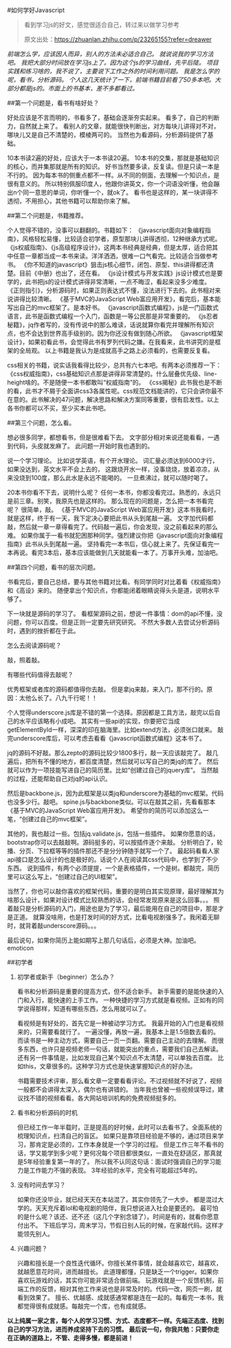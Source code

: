 #如何学好Javascript

> 看到学习js的好文，感觉很适合自己，转过来以做学习参考
> 
> 原文出处：<https://zhuanlan.zhihu.com/p/23265155?refer=dreawer>
 

*前端怎么学，应该因人而异，别人的方法未必适合自己。 
就说说我的学习方法吧。 
我把大部分时间放在学习js上了。因为这个js的学习曲线，先平后陡。 
项目实践和练习啥的，我不说了，主要说下工作之外的时间利用问题。 
我是怎么学的呢，看书，分析源码。 
个人这几天统计了一下，前端书籍目前看了50多本吧。大部分都是js的。市面上的书基本，差不多都看过。*

##第一个问题是，看书有啥好处？

好处应该是不言而明的，书看多了，基础会逐渐夯实起来。 
看多了，自己的判断力，自然就上来了。 
看别人的文章，就能很快判断出，对方每块儿讲得对不对，哪块儿又是自己不清楚的，模棱两可的。 
当然也为看源码，分析源码提供了基础。

10本书读2遍的好处，应该大于一本书读20遍。 
10本书的交集，那就是基础知识的核心，而并集那就是所有的知识。 
好书当然要多读，反复读。但是只读一本是不行的。 
因为每本书的侧重点都不一样。从不同的侧面，去理解一个知识点，是很有意义的。 
所以特别佩服印度人，他跟你讲英文，你一个词语没听懂，他会蹦出n个同一意思的单词，你听懂一个，就ok了。 
看书也是这样的，某一块讲得不透彻，不用担心，其他书籍可以帮助你来了解。

##第二个问题是，书籍推荐。

个人觉得不错的，没事可以翻翻的。书籍如下： 
《javascript面向对象编程指南》，风格轻松易懂，比较适合初学者，原型那块儿讲得透彻，12种继承方式呢。 
《js权威指南》、《js高级程序设计》，这两本书经典是经典，但是太厚，适合把其中任意一章都当成一本书来读。洋洋洒洒，很难一口气看完。比较适合当做参考书。 
《你不知道的javascript》狙击js核心细节，闭包、原型、this讲得都还清楚。目前《中册》也出了，还在看。 
《js设计模式与开发实践》js设计模式也是要学的，此书把js的设计模式讲得非常清晰，一点不晦涩，看起来没多少难度。 
《正则指引》，分析源码时，如果正则表达式不懂，没法进行下去的。此书相对来说讲得比较清晰。 
《基于MVC的JavaScript Web富应用开发》，看完后，基本能写出自己的mvc框架了。是本好书。 
《javascript函数式编程》，js是一门函数式语言，此书是函数式编程一个入门，函数是一等公民那是非常重要的。 
《js忍者秘籍》，jq作者写的，没有传说中的那么难读，话说就算你看完并理解所有知识点，也不会达到世界高手级别的。因为你还没有做到随心所欲。 
《javascript框架设计》，如果初看此书，会觉得此书有罗列代码之嫌。在我看来，此书讲究的是框架的全局观。 
以上书籍是我认为是成就高手之路上必须看的，也需要反复看。

css相关的书籍，说实话我看得比较少，总共有六七本吧。有两本必须推荐一下： 
《css权威指南》，css基础知识点那是讲得非常清楚的。什么层叠优先级、line-height啥的。不是随便一本书都敢叫“权威指南”的。 
《css揭秘》此书我也是不断的看，此书才不屑于全面讲css3各属性呢。css规范文档能讲的，它只会讲你最不在意的。此书解决的47问题，解决思路和解决方案同等重要，很有启发性。以上各书你都可以不买，至少买本此书吧。

##第三个问题，怎么看。

想必很多同学，都想看书，但是很难看下去。 
文字部分相对来说还能看看，一遇到代码，头皮就发麻了。 
此问题一开始时我也遇到的。

说一个学习理论。 
比如说学英语，有个开水理论。 
词汇量必须达到6000才行，如果没达到，英文水平不会上去的， 
这跟烧开水一样，没事烧烧，放着凉凉，从来没烧到100度，那么此水是永远不能喝的。 
一旦煮沸过，就可以随时喝了。

20本书你看不下去，说明什么呢？ 
任何一本书，你都没看完过。熟悉的，永远只是前三章。别笑，我原先也是这样的。 
那么现在的问题是，怎么把一本书看完呢？ 
很简单，敲。 
《基于MVC的JavaScript Web富应用开发》这本书我看时，就是这样，终于有一天，我下定决心要把此书从头到尾敲一遍。 
文字加代码都敲，然后就一章一章得看完了。代码敲一遍后，你会发现，没之前看起来的那么难。 
如果你属于一看书就犯困那种同学。强烈建议你把《javascript面向对象编程指南》此书从头到尾敲一遍。 
坚持看完一本书后，信心就上来了。先保证看完一本再说。看完3本后，基本应该能做到几天就能看一本了。万事开头难，加油吧。

##第四个问题，看书的层次问题。

书看完后，要自己总结，要与其他书籍对比看。有同学同时对比着看《权威指南》和《高设》来的。 
随便拿出个知识点，你都能闭着眼睛说得头头是道，说明水平够了。

下一块就是源码的学习了。 
看框架源码之前，想说一件事情：dom的api不懂，没问题，你可以百度。但是正则一定要先研究研究。 
不然大多数人去尝试分析源码时，遇到的挫折都在于此。

怎么去阅读源码呢？

敲，照着敲。

有哪些代码值得去敲呢？

优秀框架或者库的源码都值得你去敲。 
但是拿jq来敲，来入门，那不行的。原因：太他么长了。八九千行呢！！

个人觉得underscore.js库是不错的第一个选择。原因都是工具方法，敲完以后自己的水平应该略有小成吧。 
其实有一些api的实现，你要把它当成getElementById一样，深深的印在脑海里。比如extend方法，必须张口就来。 
敲完underscore库后，可以考虑去看看《javascript函数式编程》这本书了。

jq的源码不好敲。那么zepto的源码比较少1800多行，敲一天应该敲完了。 
敲几遍后，把所有不懂的地方，都百度清楚，然后就可以写自己的类jq的库了。 
然后就可以作为一项技能写进自己的简历里。比如“创建过自己的jquery库”。 
当然敲的过程，还能帮助自己对jq的api认识。

然后是backbone.js，因为此框架是以类jq和underscore为基础的mvc框架。代码也没多少行。敲吧。 
spine.js与backbone类似。可以在敲其之前，先看看那本《基于MVC的JavaScript Web富应用开发》。 
希望你的简历可以添加这么一笔，“创建过自己的mvc框架”。

其他的，我也敲过一些。包括jq.validate.js，包括一些插件。 
如果你愿意的话，bootstrap你可以去敲敲啊。源码挺多的，可以按插件逐个来敲。 
分析明白了，轮播、分页、下拉框等等的插件那还不是分分钟随手就写一个了。 
最起码看看人家api接口是怎么设计的也是极好的。话说个人在阅读其css代码中，也学到了不少东西。 
说到插件，有两个必须提提，一个是表格插件，一个是树。都敲完，简历里可以这么写上，“创建过自己的UI框架”。

当然了，你也可以敲你喜欢的框架代码，重要的是明白其实现原理，最好理解其为啥那么设计，如果对设计模式比较熟悉的话，会经常发现原来是这么回事。。。 
照着敲只是分析源码的入门，用途也是为了学习，最后能用在自己的项目中，那是才是正道。 
就算没啥用，也是打发时间的好方式，比看电视剧强多了。我闲着无聊时，就背着敲underscore源码。。。

最后说句，如果你简历上能如期写上那几句话后，必须是大神。加油吧。emoticon

##初学者
1. 初学者或新手（beginner）怎么办？

	看书和分析源码是重要的提高方式，但不适合新手。 
	新手需要的是能快速的入门和入行，能快速的上手工作。 
	一种快捷的学习方式就是看视频。正如有的同学说得那样，知道有哪些东西，怎么用就可以了。

	看视频是有好处的，首先它是一种被动学习方式。 
	我最开始的入门也是看视频来的，只需要看就行了。 
	一遍没懂，再放一遍，我基本上是1.5倍数去看的。 
	而读书是一种主动方式，需要自己一页一页翻。需要自己主动的去理解。 
	而很多东西，也许只是视频老师一句话，就能突出的重点，需要我们自己去解读。 
	还有另一件事情是，比如发现自己某个知识点不太清楚，可以单独去百度。 
	比如this，文章很多的。这种学习方式也是快速掌握知识点的好办法。

	书籍需要技术评审，那么看文章一定要看看评论。不过视频就不好说了，视频一般都不会讲得太深入，偶尔也有讲错的。 
	当年我也曾被一些视频误导过，建议找不错的视频看看。各大网站培训机构的免费视频挺多的。

2. 看书和分析源码的时机

	但已经工作一年半载时，正是提高的好时候，此时可以去看书了。全面系统的梳理知识点，扫清自己的盲区。 
	如果只是靠项目经验是不够的，通过项目来学习，那肯定是必须的，工作本身就是一个学习的过程。 
	但是工作三年不看书的话，学又能学到多少呢？更何况每个项目都很类似，一直处在舒适区，那真就是5年经验重复第一年的了。 
	所以我不认同这句话：面试时强调自己的学习能力是工作能力不强的表现。 
	3年经验的水平，完全有可能超过5年的。

3. 没有时间去学习？

	如果你还没毕业，就已经天天在本站混了。其实你领先了一大步。 
	都是混过大学的。天天充斥着lol和电视剧的陪伴，我只想说进入社会是要还的。 
	最可怕的是什么呢？该还、还不还（这几个字别念错了）。时间是有的，就看你愿意付出不。 
	下班后学习，周末学习，节假日别人玩的时候，在家敲代码。这样才能领先别人。

4. 兴趣问题？

	兴趣和擅长是一个良性迭代循环。你擅长某件事情，就会越喜欢它，越喜欢，就越愿意花时间，进而越擅长。 
	此道理都懂，只是缺乏一个trigger。如果你喜欢玩游戏的话，其实你可能非常适合做前端。 
	玩游戏就是一个反馈机制，前端工作的反馈，相对其他工作来说也是非常及时的。代码一改，网页一刷，就看到效果了。 
	擅长、优越感、成就感通常都是连在一起的。每看完一本书，我都觉得很有成就感。每敲完一个库，也有成就感。

**以上纯属一家之言，每个人的学习习惯、方式、态度都不一样。先端正态度、找到自己的学习方法，进而养成坚持下去的习惯。 
最后说一句，你我共勉：只要你走在正确的道路上，不管、走得多慢，都是前进！**
